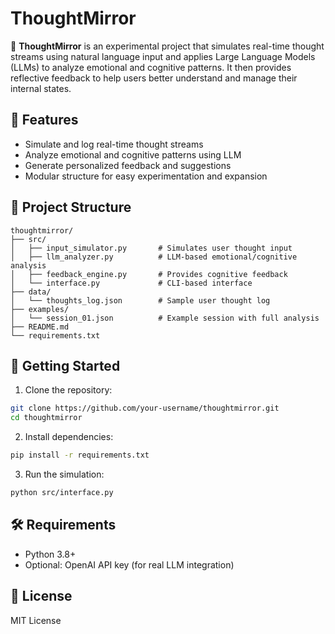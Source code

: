 # ThoughtMirror

🧠 **ThoughtMirror** is an experimental project that simulates real-time thought streams using natural language input and applies Large Language Models (LLMs) to analyze emotional and cognitive patterns. It then provides reflective feedback to help users better understand and manage their internal states.

## 🚀 Features

- Simulate and log real-time thought streams
- Analyze emotional and cognitive patterns using LLM
- Generate personalized feedback and suggestions
- Modular structure for easy experimentation and expansion

## 📁 Project Structure

```
thoughtmirror/
├── src/
│   ├── input_simulator.py       # Simulates user thought input
│   ├── llm_analyzer.py          # LLM-based emotional/cognitive analysis
│   ├── feedback_engine.py       # Provides cognitive feedback
│   └── interface.py             # CLI-based interface
├── data/
│   └── thoughts_log.json        # Sample user thought log
├── examples/
│   └── session_01.json          # Example session with full analysis
├── README.md
└── requirements.txt
```

## 🧪 Getting Started

1. Clone the repository:
```bash
git clone https://github.com/your-username/thoughtmirror.git
cd thoughtmirror
```

2. Install dependencies:
```bash
pip install -r requirements.txt
```

3. Run the simulation:
```bash
python src/interface.py
```

## 🛠️ Requirements

- Python 3.8+
- Optional: OpenAI API key (for real LLM integration)

## 📄 License

MIT License
